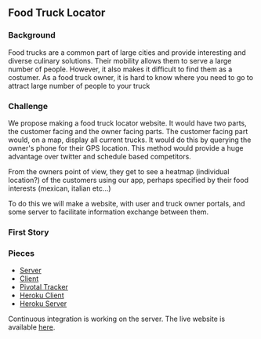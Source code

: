Food Truck Locator
--------

### Background
Food trucks are a common part of large cities and provide interesting and diverse culinary solutions. Their mobility allows them to serve a large number of people. However, it also makes it difficult to find them as a costumer. As a food truck owner, it is hard to know where you need to go to attract large number of people to your truck

### Challenge
We propose making a food truck locator website. It would have two parts, the customer facing and the owner facing parts. The customer facing part would, on a map, display all current trucks. It would do this by querying the owner's phone for their GPS location. This method would provide a huge advantage over twitter and schedule based competitors.

From the owners point of view, they get to see a heatmap (individual location?) of the customers using our app, perhaps specified by their food interests (mexican, italian etc...)

To do this we will make a website, with user and truck owner portals, and some server to facilitate information exchange between them.

### First Story


### Pieces

* [Server](https://github.com/code-11/FoodTruckLocatorServer)
* [Client](https://github.com/code-11/FoodTruckLocatorClient)
* [Pivotal Tracker](https://www.pivotaltracker.com/n/projects/1430534)
* [Heroku Client](https://dashboard.heroku.com/apps/foodinatorclient/resources)
* [Heroku Server](https://dashboard.heroku.com/apps/foodinator/deploy/github)

Continuous integration is working on the server. The live website is available [here](http://foodinatorclient.herokuapp.com/).